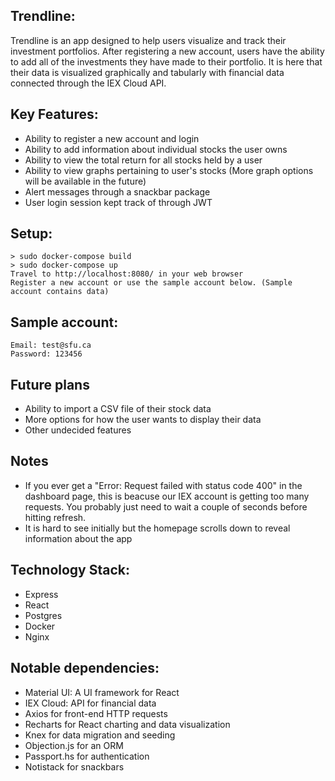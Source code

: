 ## Trendline:
Trendline is an app designed to help users visualize and track their investment portfolios. After registering a new account, users have the ability to
add all of the investments they have made to their portfolio. It is here that their data is visualized graphically and tabularly with financial data connected through the IEX Cloud API.

## Key Features:
- Ability to register a new account and login
- Ability to add information about individual stocks the user owns
- Ability to view the total return for all stocks held by a user
- Ability to view graphs pertaining to user's stocks (More graph options will be available in the future)
- Alert messages through a snackbar package
- User login session kept track of through JWT

## Setup:
    > sudo docker-compose build
    > sudo docker-compose up
    Travel to http://localhost:8080/ in your web browser
    Register a new account or use the sample account below. (Sample account contains data)

## Sample account:
    Email: test@sfu.ca
    Password: 123456

## Future plans
- Ability to import a CSV file of their stock data
- More options for how the user wants to display their data
- Other undecided features

## Notes
- If you ever get a "Error: Request failed with status code 400" in the dashboard page, this is beacuse our IEX account is getting too many requests. You probably just need to wait a couple of seconds before hitting refresh.
- It is hard to see initially but the homepage scrolls down to reveal information about the app

## Technology Stack:
- Express
- React
- Postgres
- Docker
- Nginx

## Notable dependencies:
- Material UI: A UI framework for React
- IEX Cloud: API for financial data
- Axios for front-end HTTP requests
- Recharts for React charting and data visualization
- Knex for data migration and seeding
- Objection.js for an ORM
- Passport.hs for authentication
- Notistack for snackbars 